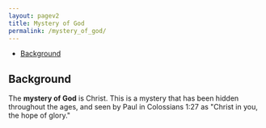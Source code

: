```yaml
---
layout: pagev2
title: Mystery of God
permalink: /mystery_of_god/
---
```


- [Background](#background)

## Background

The **mystery of God** is Christ. This is a mystery that has been hidden throughout the ages, and seen by Paul in Colossians 1:27 as "Christ in you, the hope of glory."
